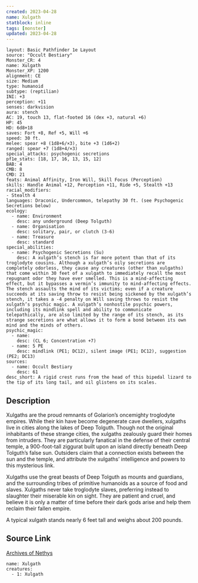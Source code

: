 ```yaml
---
created: 2023-04-28
name: Xulgath
statblock: inline
tags: [monster]
updated: 2023-04-28
---
```

```statblock
layout: Basic Pathfinder 1e Layout
source: "Occult Bestiary"
Monster_CR: 4
name: Xulgath
Monster_XP: 1200
alignment: CE
size: Medium
type: humanoid
subtype: (reptilian)
INI: +3
perception: +11
senses: darkvision
aura: stench
AC: 19, touch 13, flat-footed 16 (dex +3, natural +6)
HP: 45
HD: 6d8+18
saves: Fort +8, Ref +5, Will +6
speed: 30 ft.
melee: spear +8 (1d8+6/×3), bite +3 (1d6+2)
ranged: spear +7 (1d8+4/×3)
special_attacks: psychogenic secretions
pf1e_stats: [18, 17, 16, 13, 15, 12]
BAB: 4
CMB: 8
CMD: 21
feats: Animal Affinity, Iron Will, Skill Focus (Perception)
skills: Handle Animal +12, Perception +11, Ride +5, Stealth +13
racial_modifiers:
- Stealth 4
languages: Draconic, Undercommon, telepathy 30 ft. (see Psychogenic Secretions below)
ecology:
  - name: Environment
    desc: any underground (Deep Tolguth)
  - name: Organisation
    desc: solitary, pair, or clutch (3-6)
  - name: Treasure
    desc: standard
special_abilities:
  - name: Psychogenic Secretions (Su)
    desc: A xulgath’s stench is far more potent than that of its troglodyte cousins. Although a xulgath’s oily secretions are completely odorless, they cause any creatures (other than xulgaths) that come within 30 feet of a xulgath to immediately recall the most repugnant odor they have ever smelled. This is a mind-affecting effect, but it bypasses a vermin’s immunity to mind-affecting effects. The stench assaults the mind of its victims; even if a creature succeeds at its saving throw to resist being sickened by the xulgath’s stench, it takes a -4 penalty on Will saving throws to resist the xulgath’s psychic magic. A xulgath’s nonhostile psychic powers, including its mindlink spell and ability to communicate telepathically, are also limited by the range of its stench, as its strange secretions are what allows it to form a bond between its own mind and the minds of others.
psychic_magic:
  - name:
    desc: (CL 6; Concentration +7)
  - name: 5 PE
    desc: mindlink (PE1; DC12), silent image (PE1; DC12), suggestion (PE2; DC13)
sources:
  - name: Occult Bestiary
    desc: 61
desc_short: A rigid crest runs from the head of this bipedal lizard to the tip of its long tail, and oil glistens on its scales.
```
## Description
Xulgaths are the proud remnants of Golarion’s oncemighty troglodyte empires. While their kin have become degenerate cave dwellers, xulgaths live in cities along the lakes of Deep Tolguth. Though not the original inhabitants of these strange cities, the xulgaths zealously guard their homes from intruders. They are particularly fanatical in the defense of their central temple, a 900-foot-tall ziggurat built upon an island directly beneath Deep Tolguth’s false sun. Outsiders claim that a connection exists between the sun and the temple, and attribute the xulgaths’ intelligence and powers to this mysterious link.

Xulgaths use the great beasts of Deep Tolguth as mounts and guardians, and the surrounding tribes of primitive humanoids as a source of food and slaves. Xulgaths never take troglodyte slaves, preferring instead to slaughter their miserable kin on sight. They are patient and cruel, and believe it is only a matter of time before their dark gods arise and help them reclaim their fallen empire.

A typical xulgath stands nearly 6 feet tall and weighs about 200 pounds.
## Source Link
[Archives of Nethys](https://aonprd.com/MonsterDisplay.aspx?ItemName=Xulgath)
```encounter-table
name: Xulgath
creatures:
  - 1: Xulgath
```
